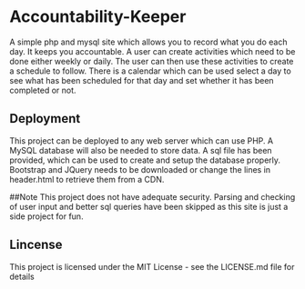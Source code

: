 # Accountability-Keeper
A simple php and mysql site which allows you to record what you do each day. It keeps you accountable. A user can create activities which need to be done either weekly or daily. The user can then use these activities to create a schedule to follow. There is a calendar which can be used select a day to see what has been scheduled for that day and set whether it has been completed or not.

## Deployment
This project can be deployed to any web server which can use PHP. A MySQL database will also be needed to store data.
A sql file has been provided, which can be used to create and setup the database properly.
Bootstrap and JQuery needs to be downloaded or change the lines in header.html to retrieve them from a CDN.

##Note
This project does not have adequate security. Parsing and checking of user input and better sql queries have been skipped as this site is just a side project for fun.

## Lincense
This project is licensed under the MIT License - see the LICENSE.md file for details
